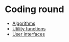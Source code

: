 # Coding round

- [Algorithms](algorithms.md)
- [Utility functions](utitlity-functions.md)
- [User interfaces](user-interfaces.md)